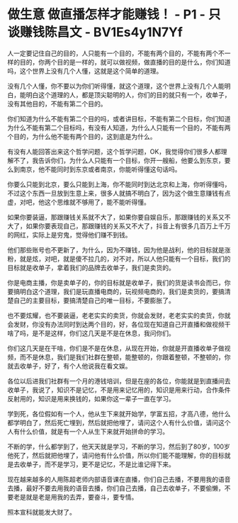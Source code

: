 # 做生意 做直播怎样才能赚钱！ - P1 - 只谈赚钱陈昌文 - BV1Es4y1N7Yf

人一定要记住自己的目的，人只能有一个目的，不能有两个目的，不能有两个不一样的目的，你两个目的是一样的，就可以做视频，做直播的目的是什么，你们知道吗，这个世界上没有几个人懂，这就是这个简单的道理。

没有几个人懂，你不要以为你们听得懂，就这个道理，这个世界上没有几个人能明白，能明白这个道理的人，都是顶尖聪明的人，你们的目的就只有一个，收单子，没有其他目的，不能有第二个目的。

你们知道为什么不能有第二个目的吗，或者讲目标，不能有第二个目标，你们知道为什么不能有第二个目标吗，有没有人知道，为什么人只能有一个目的，不能有两个目的，为什么他不能有两个目的，这到底是为什么。

有没有人能回答出来这个哲学问题，这个哲学问题，OK，我觉得你们很多人都理解不了，我告诉你们，为什么人只能有一个目标，你开一艘船，他要么到东京，要么到南京，他不能同时到东京或者南京，你能听得懂这句话吗。

你要么只能到北京，要么只能到上海，你不能同时到达北京和上海，你听得懂吗，不过这个东西一旦放到生意上来，很多人就搞不明白了，因为这个做生意赚钱有点虚，对吧，他这个思维就不够用了，能不能听得懂。

如果你要装逼，那跟赚钱关系就不大了，如果你要自娱自乐，那跟赚钱的关系又不大了，如果你要表现自己，那跟赚钱的关系又不大了，抖音上有很多几百万上千万的网红，实际上是穷鬼，觉得他们赚不到钱。

他们那些账号也不更新了，为什么，因为不赚钱，因为他是战利，他的目标就是涨粉，就是炫，对吧，就是傻不拉几的，对不对，所以人他只能有一个目标，我们的目标就是收单子，拿着我们的品牌去收单子，我们是卖货的。

你是电商主播，你是卖单子的，你的目标就是收单子，我们的货是读书会而已，你要搞明白这个道理，我们是玩直播电商的，玩视频电商的，我们是卖货的，要搞清楚自己的主要目标，要搞清楚自己的唯一目标，不要膨胀了。

也不要炫耀，也不要装逼，老老实实的卖货，你就会发财，老老实实的卖货，你就会发财，你没有办法同时到达两个目的，好，各位现在知道自己开直播和做视频干啥了吗，是不是这样，你们这几天是不是在休息，我问你们。

你们这几天是在干啥，你们是不是在休息，从现在开始，你就是开直播收单子做视频，而不是休息，我们是我们社群在整顿，能整顿的，你跟着整顿，不整顿的，你就去收单子，好了，有个人他说我在看文娱。

各位以后进我们社群有一个月的港钱培训，但是在座的各位，你能就是到直播间去收单子，我说了，知识不是记忆，不是用来记忆用的，知识是用来行动，合作条件反射用的，知识是用来换钱的，如果你这一辈子一直在学习。

学到死，各位假如有一个人，他从生下来就开始学，学富五招，才高八德，他什么都学明白了，然后死亡埋到，然后就把他埋了，请问这个人有什么价值，请问这个人有什么价值，就是有一个人从生下来就开始拼命的学习。

不断的学，什么都学到了，他天天就是学习，不断的学习，然后到了80岁，100岁他死了，然后就把他埋了，请问他有什么价值，所以你们能不能理解，你的目标就是去收单子，而不是学习，更不是记忆，不是比谁记得下来。

现在越来越多的人用陈超老师内部语音课在直播，你们自己去播，不要用我的语音去播，最好不要去用我的语音去播，你们自己去播，自己去收单子，不要偷懒，不要老是就是老是用我的去弄，要奋斗，要专情。

照本宣科就能发大财了。